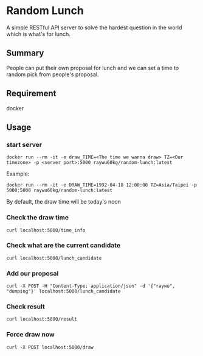 # Random Lunch
A simple RESTful API server to solve the hardest question in the world which is what's for lunch.

## Summary
People can put their own proposal for lunch and we can set a time to random pick from people's proposal.

## Requirement
docker

## Usage
### start server
```
docker run --rm -it -e draw_TIME=<The time we wanna draw> TZ=<Our timezone> -p <server port>:5000 raywu60kg/random-lunch:latest
```

Example:

```
docker run --rm -it -e DRAW_TIME=1992-04-18 12:00:00 TZ=Asia/Taipei -p 5000:5000 raywu60kg/random-lunch:latest
```
By default, the draw time will be today's noon
### Check the draw time
```
curl localhost:5000/time_info
```

### Check what are the current candidate
```
curl localhost:5000/lunch_candidate
```

### Add our proposal
```
curl -X POST -H "Content-Type: application/json" -d '{"raywu", "dumping"}' localhost:5000/lunch_candidate
```

### Check result 
```
curl localhost:5000/result
```

### Force draw now
```
curl -X POST localhost:5000/draw
```

